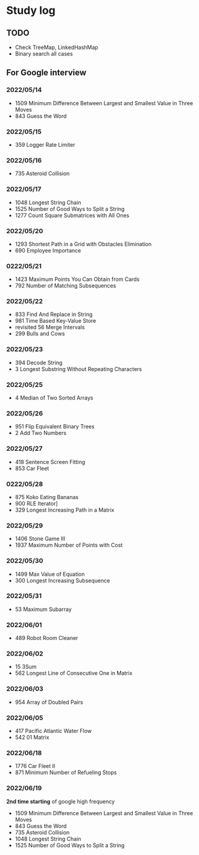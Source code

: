 # Study log

## TODO

- Check TreeMap, LinkedHashMap
- Binary search all cases

## For Google interview

### 2022/05/14

- 1509 Minimum Difference Between Largest and Smallest Value in Three Moves
- 843 Guess the Word

### 2022/05/15

- 359 Logger Rate Limiter
  
### 2022/05/16

- 735 Asteroid Collision

### 2022/05/17

- 1048 Longest String Chain
- 1525 Number of Good Ways to Split a String
- 1277 Count Square Submatrices with All Ones
  
### 2022/05/20

- 1293 Shortest Path in a Grid with Obstacles Elimination
- 690 Employee Importance

### 0222/05/21

- 1423 Maximum Points You Can Obtain from Cards
- 792 Number of Matching Subsequences

### 2022/05/22

- 833 Find And Replace in String
- 981 Time Based Key-Value Store
- revisited 56 Merge Intervals
- 299 Bulls and Cows

### 2022/05/23

- 394 Decode String
- 3 Longest Substring Without Repeating Characters

### 2022/05/25

- 4 Median of Two Sorted Arrays

### 2022/05/26

- 951 Flip Equivalent Binary Trees
- 2 Add Two Numbers

### 2022/05/27

- 418 Sentence Screen Fitting
- 853 Car Fleet

### 0222/05/28

- 875 Koko Eating Bananas
- 900 RLE Iterator]
- 329 Longest Increasing Path in a Matrix

### 2022/05/29

- 1406 Stone Game III
- 1937 Maximum Number of Points with Cost

### 2022/05/30

- 1499 Max Value of Equation
- 300 Longest Increasing Subsequence

### 2022/05/31

- 53 Maximum Subarray

### 2022/06/01

- 489 Robot Room Cleaner

### 2022/06/02

- 15 3Sum
- 562 Longest Line of Consecutive One in Matrix

### 2022/06/03

- 954 Array of Doubled Pairs

### 2022/06/05

- 417 Pacific Atlantic Water Flow
- 542 01 Matrix

### 2022/06/18

- 1776 Car Fleet II
- 871 Minimum Number of Refueling Stops

### 2022/06/19

**2nd time starting** of google high frequency

- 1509 Minimum Difference Between Largest and Smallest Value in Three Moves
- 843 Guess the Word
- 735 Asteroid Collision
- 1048 Longest String Chain
- 1525 Number of Good Ways to Split a String


